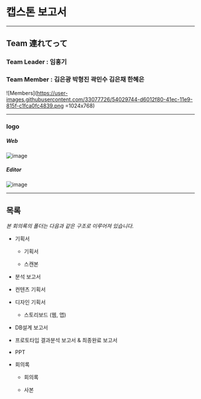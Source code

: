 # 캡스톤 보고서

---

## Team 連れてって

### Team Leader : 임홍기

### Team Member : 김은광 박형진 곽민수 김은채 한혜은

![Members](https://user-images.githubusercontent.com/33077726/54029744-d6012f80-41ec-11e9-815f-c1fca0fc4839.png =1024x768)

---

### logo

##### Web

![image](https://user-images.githubusercontent.com/33077726/54168784-8acc7280-44b3-11e9-8345-a473b6518efa.png)

##### Editor

![image](https://user-images.githubusercontent.com/33077726/54168782-8902af00-44b3-11e9-846d-6bd32d1c2528.png)

---

## 목록

_본 회의록의 폴더는 다음과 같은 구조로 이루어져 있습니다._

- 기획서

  - 기획서

  - 스캔본

- 분석 보고서

- 컨텐츠 기획서

- 디자인 기획서

  - 스토리보드 (웹, 앱)

- DB설계 보고서

- 프로토타입 결과분석 보고서 & 최종완료 보고서

- PPT

- 회의록

  - 회의록

  - 사본
